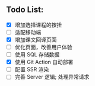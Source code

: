 ## Todo List:

- [x] 增加选择课程的按扭
- [ ] 适配移动端
- [x] 增加课文回译页面
- [ ] 优化页面，改善用户体验
- [ ] 使用 SQL 存储数据
- [x] 使用 Git Action 自动部署
- [ ] 配置 SSR 渲染
- [ ] 完善 Server 逻辑; 处理异常请求
